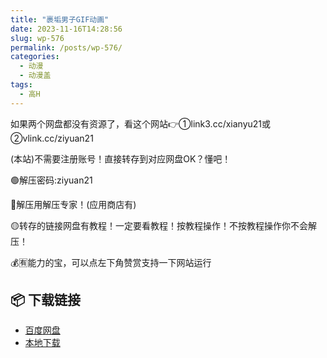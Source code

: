 ```yaml
---
title: "裹垢男子GIF动画"
date: 2023-11-16T14:28:56
slug: wp-576
permalink: /posts/wp-576/
categories:
  - 动漫
  - 动漫盖
tags:
  - 高H
---
```


如果两个网盘都没有资源了，看这个网站👉①link3.cc/xianyu21或②vlink.cc/ziyuan21

(本站)不需要注册账号！直接转存到对应网盘OK？懂吧！

🟢解压密码:ziyuan21

🔵解压用解压专家！(应用商店有)

🟡转存的链接网盘有教程！一定要看教程！按教程操作！不按教程操作你不会解压！

💰🈶能力的宝，可以点左下角赞赏支持一下网站运行

## 📦 下载链接
- [百度网盘](https://blziyuan21.com/pay-download/576?key=aea1e27658&down_id=0)
- [本地下载](https://blziyuan21.com/pay-download/576?key=aea1e27658&down_id=1)


